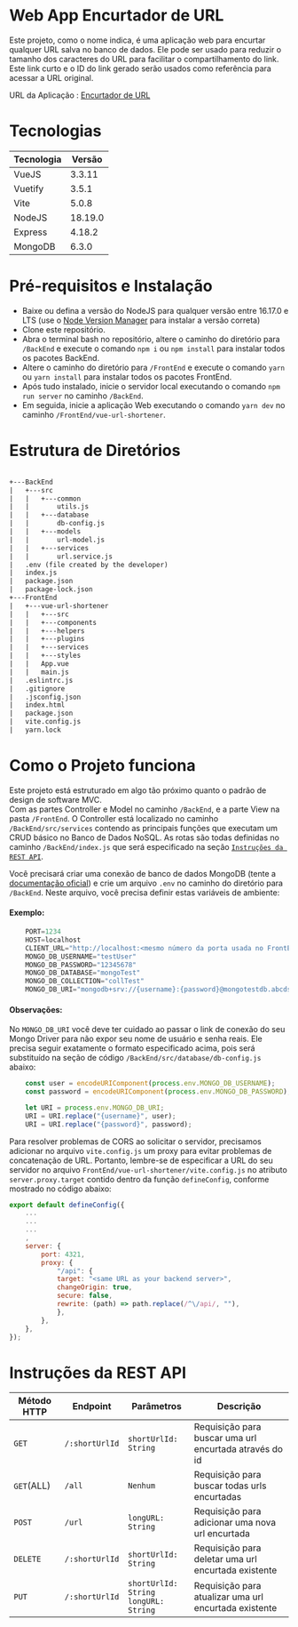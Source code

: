# Web App Encurtador de URL

Este projeto, como o nome indica, é uma aplicação web para encurtar qualquer URL salva no banco de dados.
Ele pode ser usado para reduzir o tamanho dos caracteres do URL para facilitar o compartilhamento do link.
Este link curto e o ID do link gerado serão usados como referência para acessar a URL original.

URL da Aplicação : [Encurtador de URL](https://url-shortener-4gcz.onrender.com/)

# Tecnologias

| Tecnologia | Versão |
| ---------- | ------- |
| VueJS      | 3.3.11  |
| Vuetify    | 3.5.1   |
| Vite       | 5.0.8   |
| NodeJS     | 18.19.0 |
| Express    | 4.18.2  |
| MongoDB    | 6.3.0   |

# Pré-requisitos e Instalação

- Baixe ou defina a versão do NodeJS para qualquer versão entre 16.17.0 e LTS (use o [Node Version Manager](https://github.com/nvm-sh/nvm) para instalar a versão correta)
- Clone este repositório.
- Abra o terminal bash no repositório, altere o caminho do diretório para `/BackEnd` e execute o comando `npm i` ou `npm install` para instalar todos os pacotes BackEnd.
- Altere o caminho do diretório para `/FrontEnd` e execute o comando `yarn` ou `yarn install` para instalar todos os pacotes FrontEnd.
- Após tudo instalado, inicie o servidor local executando o comando `npm run server` no caminho `/BackEnd`.
- Em seguida, inicie a aplicação Web executando o comando `yarn dev` no caminho `/FrontEnd/vue-url-shortener`.

# Estrutura de Diretórios

```txt

+---BackEnd
|   +---src
|   |   +---common
|   |       utils.js
|   |   +---database
|   |       db-config.js
|   |   +---models
|   |       url-model.js
|   |   +---services
|   |       url.service.js
|   .env (file created by the developer)
|   index.js
|   package.json
|   package-lock.json
+---FrontEnd
|   +---vue-url-shortener
|   |   +---src
|   |   +---components
|   |   +---helpers
|   |   +---plugins
|   |   +---services
|   |   +---styles
|   |   App.vue
|   |   main.js
|   .eslintrc.js
|   .gitignore
|   .jsconfig.json
|   index.html
|   package.json
|   vite.config.js
|   yarn.lock

```

# Como o Projeto funciona

Este projeto está estruturado em algo tão próximo quanto o padrão de design de software MVC.<br>
Com as partes Controller e Model no caminho `/BackEnd`, e a parte View na pasta `/FrontEnd`.
O Controller está localizado no caminho `/BackEnd/src/services` contendo as principais funções que executam um CRUD básico no Banco de Dados NoSQL.
As rotas são todas definidas no caminho `/BackEnd/index.js` que será especificado na seção <a href="#restApi" >`Instruções da REST API`</a>.

Você precisará criar uma conexão de banco de dados MongoDB (tente a [documentação oficial](https://www.mongodb.com/docs/atlas/getting-started/)) e crie um arquivo `.env` no caminho do diretório para `/BackEnd`. Neste arquivo, você precisa definir estas variáveis de ambiente:

#### Exemplo:

```js
    PORT=1234
    HOST=localhost
    CLIENT_URL="http://localhost:<mesmo número da porta usada no FrontEnd>:"
    MONGO_DB_USERNAME="testUser"
    MONGO_DB_PASSWORD="12345678"
    MONGO_DB_DATABASE="mongoTest"
    MONGO_DB_COLLECTION="collTest"
    MONGO_DB_URI="mongodb+srv://{username}:{password}@mongotestdb.abcdsz.mongodb.net/?retryWrites=true&w=majority"
```

#### Observações:

No `MONGO_DB_URI` você deve ter cuidado ao passar o link de conexão do seu Mongo Driver para não expor seu nome de usuário e senha reais.
Ele precisa seguir exatamente o formato especificado acima, pois será substituído na seção de código `/BackEnd/src/database/db-config.js` abaixo:

```js
    const user = encodeURIComponent(process.env.MONGO_DB_USERNAME);
    const password = encodeURIComponent(process.env.MONGO_DB_PASSWORD);

    let URI = process.env.MONGO_DB_URI;
    URI = URI.replace("{username}", user);
    URI = URI.replace("{password}", password);
```

Para resolver problemas de CORS ao solicitar o servidor, precisamos adicionar no arquivo `vite.config.js` um proxy para evitar problemas de concatenação de URL.
Portanto, lembre-se de especificar a URL do seu servidor no arquivo `FrontEnd/vue-url-shortener/vite.config.js` no atributo `server.proxy.target` contido dentro da função `defineConfig`, conforme mostrado no código abaixo:

```js
export default defineConfig({
    ...
    ...
    ...
    ,
    server: {
        port: 4321,
        proxy: {
            "/api": {
            target: "<same URL as your backend server>",
            changeOrigin: true,
            secure: false,
            rewrite: (path) => path.replace(/^\/api/, ""),
            },
        },
    },
});
```

<h1 id="restApi" >Instruções da REST API</h1>

| Método HTTP | Endpoint         | Parâmetros                                         | Descrição                                               |
| ------------ | ---------------- | --------------------------------------------------- | --------------------------------------------------------- |
| `GET`      | `/:shortUrlId` | `shortUrlId: String`                              | Requisição para buscar uma url encurtada através do id |
| `GET`(ALL) | `/all`         | `Nenhum`                                          | Requisição para buscar todas urls encurtadas            |
| `POST`     | `/url`         | `longURL: String`                                 | Requisição para adicionar uma nova url encurtada        |
| `DELETE`   | `/:shortUrlId` | `shortUrlId: String`                              | Requisição para deletar uma url encurtada existente     |
| `PUT`      | `/:shortUrlId` | `shortUrlId: String` <br> `longURL: String` | Requisição para atualizar uma url encurtada existente   |
